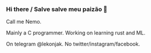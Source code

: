### Hi there / Salve salve meu paizão 👋

Call me Nemo. 

Mainly a C programmer. Working on learning rust and ML.

On telegram @lekonjak. No twitter/instagram/facebook.
